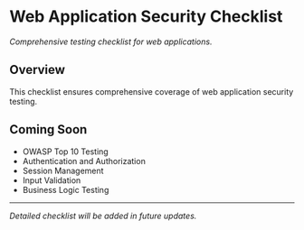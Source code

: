 # Web Application Security Checklist

*Comprehensive testing checklist for web applications.*

## Overview

This checklist ensures comprehensive coverage of web application security testing.

## Coming Soon

- OWASP Top 10 Testing
- Authentication and Authorization
- Session Management
- Input Validation
- Business Logic Testing

---

*Detailed checklist will be added in future updates.*
